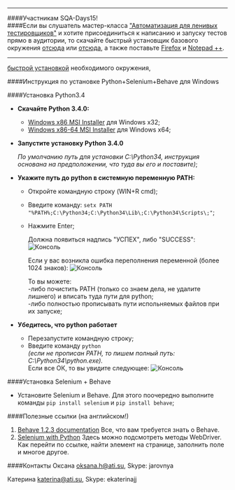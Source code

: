 ___________________________
####Участникам SQA-Days15!<br>
####Если вы слушатель мастер-класса ["Автоматизация для ленивых тестировщиков"](http://www.sqadays.com/talk.sdf/sqadays/sqa_days15/talks/16562) и хотите присоединиться к написанию  и запуску тестов прямо в аудитории, то скачайте быстрый установщик базового окружения [отсюда](https://drive.google.com/file/d/0B7OLmDFb2I-JMDlRWEpwN3R3VWs/edit?usp=sharing) или [отсюда](http://yadi.sk/d/etEjUf9sMB6Z5), а также поставьте [Firefox](https://download.mozilla.org/?product=firefox-stub&os=win&lang=ru) и [Notepad ++](http://download.tuxfamily.org/notepadplus/6.5.5/npp.6.5.5.Installer.exe).
___________________________



[быстрой установкой](https://drive.google.com/file/d/0B7OLmDFb2I-JMDlRWEpwN3R3VWs/edit?usp=sharing) необходимого окружения, 
<br>


####Инструкция по установке Python+Selenium+Behave для Windows

####Установка Python3.4

* **Cкачайте Python 3.4.0:**
    * [Windows x86 MSI Installer](https://www.python.org/ftp/python/3.4.0/python-3.4.0.msi) для Windows х32; 
    * [Windows x86-64 MSI Installer](https://www.python.org/ftp/python/3.4.0/python-3.4.0.amd64.msi) для Windows х64;

* **Запустите установку Python 3.4.0**

    <i>По умолчанию путь для установки C:\Python34\, инструкция основана на предположении, что туда вы его и поставите)</i>;
* **Укажите путь до python в системную переменную PATH:**
    * Откройте командную строку (WIN+R cmd);
    * Введите команду: `setx PATH "%PATH%;C:\Python34;C:\Python34\Lib\;C:\Python34\Scripts\;"`;
    * Нажмите Enter;

         Должна появиться надпись "УСПЕХ", либо "SUCCESS":
         ![Консоль](https://dl.dropboxusercontent.com/u/58607821/%D0%A1%D0%BA%D1%80%D0%B8%D0%BD%D1%8B/Image%2048.png "Консоль")

         Если у вас возникла ошибка переполнения переменной (более 1024 знаков):
         ![Консоль](https://dl.dropboxusercontent.com/u/58607821/%D0%A1%D0%BA%D1%80%D0%B8%D0%BD%D1%8B/Image%2049.png "Консоль")
    
         То вы можете: <br>
               -либо почистить PATH (только со знаем дела, не удалите лишнего) и вписать туда пути для python; <br>
               -либо полностью прописывать пути испольняемых файлов при их запуске;

* **Убедитесь, что python работает**
   * Перезапустите командную строку;
   * Введите команду `python` <br>
   <i>(если не прописан PATH, то пишем полный путь: C:\Python34\python.exe).</i><br>
      Если все ОК, то вы увидите следующее:
![Консоль](https://dl.dropboxusercontent.com/u/58607821/%D0%A1%D0%BA%D1%80%D0%B8%D0%BD%D1%8B/Image%2050.png "Консоль")


####Установка Selenium + Behave

* Установите Selenium и Behave. Для этого поочередно выполните команды `pip install selenium` и `pip install behave`;

    
####Полезные ссылки (на английском!)
1. [Behave 1.2.3 documentation](http://pythonhosted.org/behave/) Все, что вам требуется знать о Behave.
2. [Selenium with Python](http://selenium-python.readthedocs.org/) Здесь можно подсмотреть методы WebDriver. Как перейти по ссылке, найти элемент на странице, заполнить поле и многое другое.

####Контакты
Оксана
oksana.h@ati.su, Skype: jarovnya

Катерина 
katerina@ati.su, Skype: ekaterinajj
